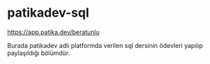 # patikadev-sql
https://app.patika.dev/beratunlu

Burada patikadev adlı platformda verilen sql dersinin ödevleri yapılıp paylaşıldığı bölümdür.
